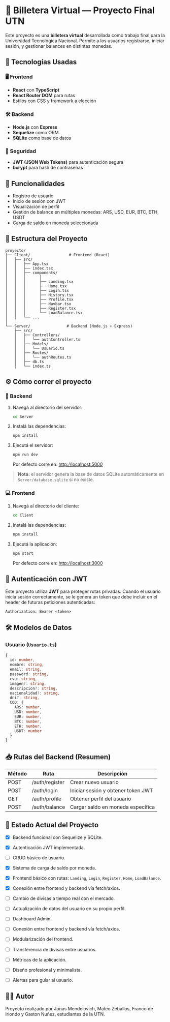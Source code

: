 # 💸 Billetera Virtual — Proyecto Final UTN

Este proyecto es una **billetera virtual** desarrollada como trabajo final para la Universidad Tecnológica Nacional. Permite a los usuarios registrarse, iniciar sesión, y gestionar balances en distintas monedas.

## 🧱 Tecnologías Usadas

### 🖥️ Frontend
- **React** con **TypeScript**
- **React Router DOM** para rutas
- Estilos con CSS y framework a elección

### 🛠️ Backend
- **Node.js** con **Express**
- **Sequelize** como ORM
- **SQLite** como base de datos

### 🔐 Seguridad
- **JWT (JSON Web Tokens)** para autenticación segura
- **bcrypt** para hash de contraseñas

## 🚀 Funcionalidades

- Registro de usuario
- Inicio de sesión con JWT
- Visualización de perfil
- Gestión de balance en múltiples monedas: ARS, USD, EUR, BTC, ETH, USDT
- Carga de saldo en moneda seleccionada

## 📂 Estructura del Proyecto

```
proyecto/
├── Client/                 # Frontend (React)
│   ├── src/
│   │   ├── App.tsx
│   │   ├── index.tsx
│   │   ├── components/
│   │   │      │ 
│   │   │      ├── Landing.tsx
│   │   │      ├── Home.tsx
│   │   │      ├── Login.tsx
│   │   │      ├── History.tsx
│   │   │      ├── Profile.tsx
│   │   │      ├── Navbar.tsx
│   │   │      ├── Register.tsx
│   │   │      └── LoadBalance.tsx
│   │   └── ...
│
└── Server/                # Backend (Node.js + Express)
    ├── src/
    │   ├── Controllers/
    │   │   └── authController.ts
    │   ├── Models/
    │   │   └── Usuario.ts
    │   ├── Routes/
    │   │   └── authRoutes.ts
    │   ├── db.ts
    │   └── index.ts
```

## ⚙️ Cómo correr el proyecto

### 🔧 Backend

1. Navegá al directorio del servidor:

   ```bash
   cd Server
   ```

2. Instalá las dependencias:

   ```bash
   npm install
   ```

3. Ejecutá el servidor:

   ```bash
   npm run dev
   ```

   Por defecto corre en: [http://localhost:5000](http://localhost:5000)

> **Nota:** el servidor genera la base de datos SQLite automáticamente en `Server/database.sqlite` si no existe.

### 💻 Frontend

1. Navegá al directorio del cliente:

   ```bash
   cd Client
   ```

2. Instalá las dependencias:

   ```bash
   npm install
   ```

3. Ejecutá la aplicación:

   ```bash
   npm start
   ```

   Por defecto corre en: [http://localhost:3000](http://localhost:3000)

## 🔐 Autenticación con JWT

Este proyecto utiliza **JWT** para proteger rutas privadas. Cuando el usuario inicia sesión correctamente, se le genera un token que debe incluir en el header de futuras peticiones autenticadas:

```http
Authorization: Bearer <token>
```

## 🛠️ Modelos de Datos

### Usuario (`Usuario.ts`)

```ts
{
  id: number,
  nombre: string,
  email: string,
  password: string,
  cvu: string,
  imagen?: string,
  descripcion?: string,
  nacionalidad?: string,
  dni?: string,
  COD: {
    ARS: number,
    USD: number,
    EUR: number,
    BTC: number,
    ETH: number,
    USDT: number
  }
}
```

## 📥 Rutas del Backend (Resumen)

| Método | Ruta               | Descripción                         |
|--------|--------------------|-------------------------------------|
| POST   | /auth/register     | Crear nuevo usuario                 |
| POST   | /auth/login        | Iniciar sesión y obtener token JWT |
| GET    | /auth/profile      | Obtener perfil del usuario         |
| POST   | /auth/balance      | Cargar saldo en moneda específica  |

## 🧪 Estado Actual del Proyecto

- [x] Backend funcional con Sequelize y SQLite.
- [x] Autenticación JWT implementada.
- [ ] CRUD básico de usuario.
- [x] Sistema de carga de saldo por moneda.
- [x] Frontend básico con rutas: `Landing`, `Login`, `Register`, `Home`, `LoadBalance`.
- [x] Conexión entre frontend y backend vía fetch/axios.
- [ ] Cambio de divisas a tiempo real con el mercado.
- [ ] Actualización de datos del usuario en su propio perfil.
- [ ] Dashboard Admin.
- [ ] Conexión entre frontend y backend vía fetch/axios.
- [ ] Modularización del frontend.
- [ ] Transferencia de divisas entre usuarios.
- [ ] Métricas de la aplicación.
- [ ] Diseño profesional y minimalista.
- [ ] Alertas para guiar al usuario.


## 🧑‍🎓 Autor

Proyecto realizado por Jonas Mendelovich, Mateo Zeballos, Franco de Iriondo y Gaston Nuñez, estudiantes de la UTN.
